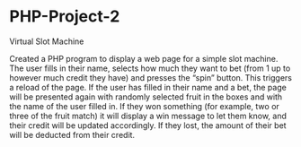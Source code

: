 # PHP-Project-2

Virtual Slot Machine

Created a PHP program to display a web page for a simple slot machine. The user fills in their name, selects how much they want to bet (from 1 up to however much credit they have) and presses the “spin” button. This triggers a reload of the page. If the user has filled in their name and a bet, the page will be presented again with randomly selected fruit in the boxes and with the name of the user filled in. If they won something (for example, two or three of the fruit match) it will display a win message to let them know, and their credit will be updated accordingly. If they lost, the amount of their bet will be deducted from their credit.
